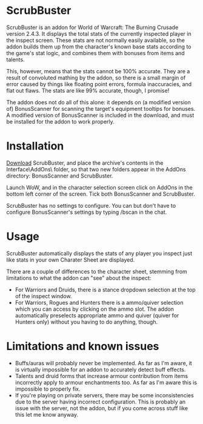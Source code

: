 # ScrubBuster
ScrubBuster is an addon for World of Warcraft: The Burning Crusade version 2.4.3.
It displays the total stats of the currently inspected player in the inspect screen.
These stats are not normally easily available, so the addon builds them up from the character's
known base stats according to the game's stat logic, and combines them with bonuses from items
and talents.

This, however, means that the stats cannot be 100% accurate. They are a result of convoluted mathing
by the addon, so there is a small margin of error caused by things like floating point errors,
formula inaccuracies, and flat out flaws. The stats are like 99% accurate, though, I promise!

The addon does not do all of this alone: it depends on (a modified version of) BonusScanner for
scanning the target's equipment tooltips for bonuses. A modified version of BonusScanner is included
in the download, and must be installed for the addon to work properly.

# Installation
[Download](https://github.com/brndd/scrubbuster/blob/master/releases/ScrubBuster_v0.1.7z) ScrubBuster, and place the archive's contents in the Interface\AddOns\ folder, so that two new
folders appear in the AddOns directory: BonusScanner and ScrubBuster.

Launch WoW, and in the character selection screen click on AddOns in the bottom left corner of the screen. Tick both BonusScanner and ScrubBuster.

ScrubBuster has no settings to configure. You can but don't have to configure BonusScanner's settings by typing /bscan in the chat.

# Usage
ScrubBuster automatically displays the stats of any player you inspect just like stats in your own
Charater Sheet are displayed.

There are a couple of differences to the character sheet, stemming from limitations to what the addon can "see" about the inspect:
- For Warriors and Druids, there is a stance dropdown selection at the top of the inspect window.
- For Warriors, Rogues and Hunters there is a ammo/quiver selection which you can access by clicking on the ammo slot. The addon automatically preselects appropriate ammo and quiver (quiver for Hunters only) without you having to do anything, though.

# Limitations and known issues
- Buffs/auras will probably never be implemented. As far as I'm aware, it is virtually impossible for an addon to accurately detect buff effects.
- Talents and druid forms that increase armour contribution from items incorrectly apply to armour enchantments too. As far as I'm aware this is impossible to properly fix.
- If you're playing on private servers, there may be some inconsistencies due to the server having incorrect configuration. This is probably an issue with the server, not the addon, but if you come across stuff like this let me know anyway.
